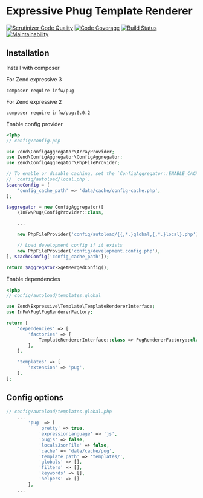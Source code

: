 # Expressive Phug Template Renderer

[![Scrutinizer Code Quality](https://scrutinizer-ci.com/g/kpicaza/infw-pug/badges/quality-score.png?b=master)](https://scrutinizer-ci.com/g/kpicaza/infw-pug/?branch=master)
[![Code Coverage](https://scrutinizer-ci.com/g/kpicaza/infw-pug/badges/coverage.png?b=master)](https://scrutinizer-ci.com/g/kpicaza/infw-pug/?branch=master)
[![Build Status](https://scrutinizer-ci.com/g/kpicaza/infw-pug/badges/build.png?b=master)](https://scrutinizer-ci.com/g/kpicaza/infw-pug/build-status/master)
[![Maintainability](https://api.codeclimate.com/v1/badges/2f4af7a1f76a00fb03a5/maintainability)](https://codeclimate.com/github/kpicaza/infw-pug/maintainability)

## Installation

Install with composer

For Zend expressive 3
````
composer require infw/pug
````

For Zend expressive 2
````
composer require infw/pug:0.0.2
````

Enable config provider

````php
<?php
// config/config.php

use Zend\ConfigAggregator\ArrayProvider;
use Zend\ConfigAggregator\ConfigAggregator;
use Zend\ConfigAggregator\PhpFileProvider;

// To enable or disable caching, set the `ConfigAggregator::ENABLE_CACHE` boolean in
// `config/autoload/local.php`.
$cacheConfig = [
    'config_cache_path' => 'data/cache/config-cache.php',
];

$aggregator = new ConfigAggregator([
    \InFw\Pug\ConfigProvider::class,

    ...

    new PhpFileProvider('config/autoload/{{,*.}global,{,*.}local}.php'),

    // Load development config if it exists
    new PhpFileProvider('config/development.config.php'),
], $cacheConfig['config_cache_path']);

return $aggregator->getMergedConfig();

````

Enable dependencies

````php
<?php
// config/autoload/templates.global

use Zend\Expressive\Template\TemplateRendererInterface;
use InFw\Pug\PugRendererFactory;

return [
    'dependencies' => [
        'factories' => [
            TemplateRendererInterface::class => PugRendererFactory::class,
        ],
    ],

    'templates' => [
        'extension' => 'pug',
    ],
];
````

## Config options

````php
// config/autoload/templates.global.php
    ...
        'pug' => [
            'pretty' => true,
            'expressionLanguage' => 'js',
            'pugjs' => false,
            'localsJsonFile' => false,
            'cache' => 'data/cache/pug',
            'template_path' => 'templates/',
            'globals' => [],
            'filters' => [],
            'keywords' => [],
            'helpers' => []
        ],
    ...    
````
